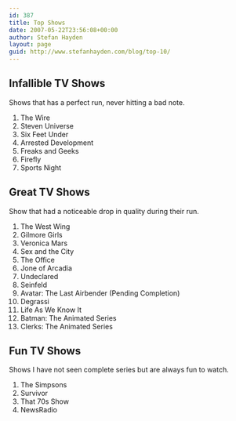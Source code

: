 ```yaml
---
id: 387
title: Top Shows
date: 2007-05-22T23:56:08+00:00
author: Stefan Hayden
layout: page
guid: http://www.stefanhayden.com/blog/top-10/
---
```

<h2>Infallible TV Shows</h2>
Shows that has a perfect run, never hitting a bad note.
<ol>
	<li>The Wire</li>
	<li>Steven Universe</li>
	<li>Six Feet Under</li>
	<li>Arrested Development</li>
	<li>Freaks and Geeks</li>
	<li>Firefly</li>
	<li>Sports Night</li>
</ol>
<h2>Great TV Shows</h2>
Show that had a noticeable drop in quality during their run.
<ol>
	<li>The West Wing</li>
	<li>Gilmore Girls</li>
	<li>Veronica Mars</li>
	<li>Sex and the City</li>
	<li>The Office</li>
	<li>Jone of Arcadia</li>
	<li>Undeclared</li>
	<li>Seinfeld</li>
	<li>Avatar: The Last Airbender (Pending Completion)</li>
	<li>Degrassi</li>
	<li>Life As We Know It</li>
	<li>Batman: The Animated Series</li>
	<li>Clerks: The Animated Series</li>
</ol>
<h2>Fun TV Shows</h2>
Shows I have not seen complete series but are always fun to watch.
<ol>
	<li>The Simpsons</li>
	<li>Survivor</li>
	<li>That 70s Show</li>
	<li>NewsRadio</li>
</ol>
